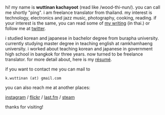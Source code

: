 hi! my name is **wuttinan kachayoot** (read like /wood-thi-nun/). you can call me shortly "ping". i am freelance translator from thailand. my interest is technology, electronics and jazz music, photography, cooking, reading. if your interest is the same, you can read some of [my writing](https://medium.com/@wuttinan/) (in thai.) or follow me at [twitter](http://twitter.com/wuttinan/).

i studied korean and japanese in bachelor degree from burapha university. currently studying master degree in teaching english at ramkhamhaeng university. i worked about teaching korean and japanese in government high school in bangkok for three years. now turned to be freelance translator. for more detail about, here is my [résumé](http://www.linkedin.com/in/wuttinan/).

if you want to contact me you can mail to 

`k.wuttinan (at) gmail.com`

you can also reach me at another places:

[instagram](http://instagr.am/wuttinanp/) / [flickr](http://flickr.com/photos/eszett/) / [last.fm](http://last.fm/user/ping880727/) / [steam](http://steamcommunity.com/id/wuttinan/)

thanks for visiting!